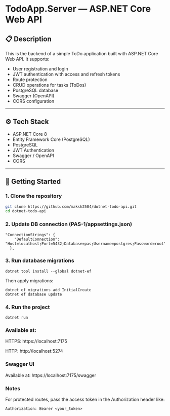 # TodoApp.Server — ASP.NET Core Web API

## 📋 Description

This is the backend of a simple ToDo application built with ASP.NET Core Web API. It supports:

- User registration and login
- JWT authentication with access and refresh tokens
- Route protection
- CRUD operations for tasks (ToDos)
- PostgreSQL database
- Swagger (OpenAPI)
- CORS configuration

---

## ⚙️ Tech Stack

- ASP.NET Core 8
- Entity Framework Core (PostgreSQL)
- PostgreSQL
- JWT Authentication
- Swagger / OpenAPI
- CORS

---

## 🚀 Getting Started

### 1. Clone the repository

```bash
git clone https://github.com/maksh2504/dotnet-todo-api.git
cd dotnet-todo-api
```

### 2. Update DB connection (PAS-1/appsettings.json)
```
"ConnectionStrings": {
    "DefaultConnection": "Host=localhost;Port=5432;Database=pas;Username=postgres;Password=root"
  },
```

### 3. Run database migrations
```
dotnet tool install --global dotnet-ef
```
Then apply migrations:
```
dotnet ef migrations add InitialCreate
dotnet ef database update
```

### 4. Run the project
```
dotnet run
```

### Available at:

HTTPS: https://localhost:7175

HTTP: http://localhost:5274

### Swagger UI

Available at: https://localhost:7175/swagger

### Notes

For protected routes, pass the access token in the Authorization header like:

```
Authorization: Bearer <your_token>
```

